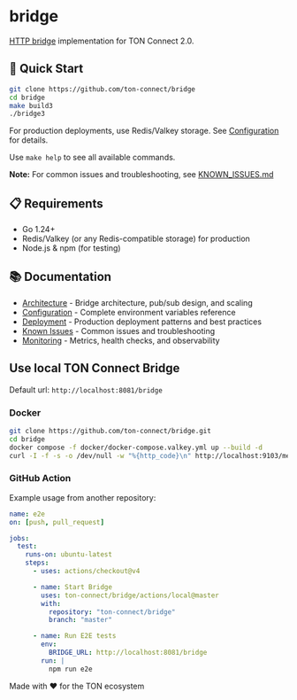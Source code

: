 # bridge

[HTTP bridge](https://github.com/ton-connect/docs/blob/main/bridge.md) implementation for TON Connect 2.0.

## 🚀 Quick Start

```bash
git clone https://github.com/ton-connect/bridge
cd bridge
make build3
./bridge3
```

For production deployments, use Redis/Valkey storage. See [Configuration](docs/CONFIGURATION.md) for details.

Use `make help` to see all available commands.

**Note:** For common issues and troubleshooting, see [KNOWN_ISSUES.md](docs/KNOWN_ISSUES.md)

## 📋 Requirements

- Go 1.24+
- Redis/Valkey (or any Redis-compatible storage) for production
- Node.js & npm (for testing)

## 📚 Documentation

- [Architecture](docs/ARCHITECTURE.md) - Bridge architecture, pub/sub design, and scaling
- [Configuration](docs/CONFIGURATION.md) - Complete environment variables reference
- [Deployment](docs/DEPLOYMENT.md) - Production deployment patterns and best practices
- [Known Issues](docs/KNOWN_ISSUES.md) - Common issues and troubleshooting
- [Monitoring](docs/MONITORING.md) - Metrics, health checks, and observability

## Use local TON Connect Bridge

Default url: `http://localhost:8081/bridge`

### Docker

```bash
git clone https://github.com/ton-connect/bridge.git
cd bridge
docker compose -f docker/docker-compose.valkey.yml up --build -d
curl -I -f -s -o /dev/null -w "%{http_code}\n" http://localhost:9103/metrics
```

### GitHub Action

Example usage from another repository:

```yaml
name: e2e
on: [push, pull_request]

jobs:
  test:
    runs-on: ubuntu-latest
    steps:
      - uses: actions/checkout@v4

      - name: Start Bridge
        uses: ton-connect/bridge/actions/local@master
        with:
          repository: "ton-connect/bridge"
          branch: "master"

      - name: Run E2E tests
        env:
          BRIDGE_URL: http://localhost:8081/bridge
        run: |
          npm run e2e
```

Made with ❤️ for the TON ecosystem